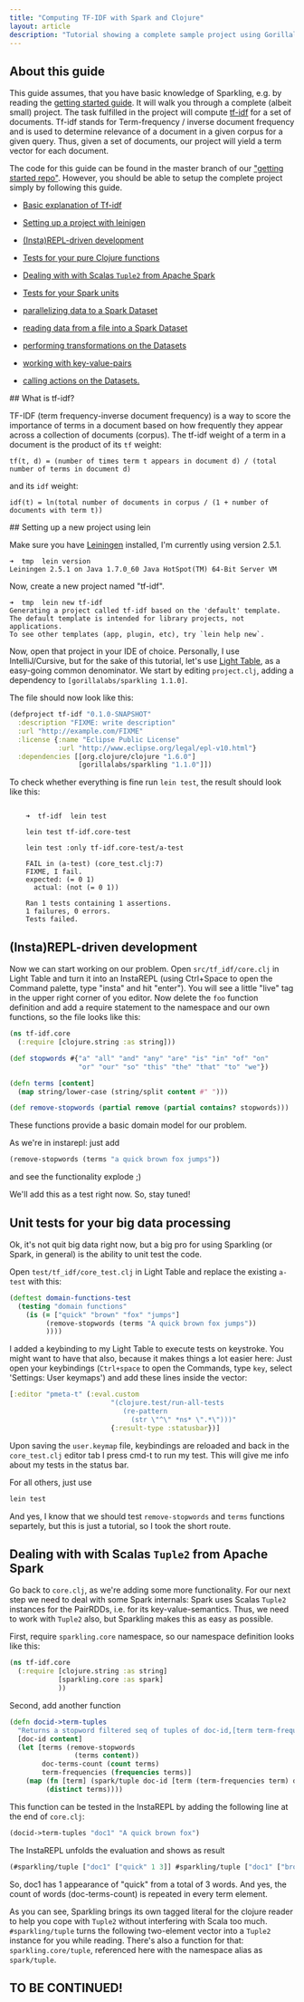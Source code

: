 ```yaml
---
title: "Computing TF-IDF with Spark and Clojure"
layout: article
description: "Tutorial showing a complete sample project using Gorillalabs Sparkling to compute Term Frequency / Inverse Document Frequency"
---
```



## About this guide

This guide assumes, that you have basic knowledge of Sparkling, e.g. by reading the [getting started guide](/sparkling/articles/getting_started.html). It will walk you through a complete (albeit small) project. The task fulfilled in the project will compute  [tf-idf](https://en.wikipedia.org/wiki/Tf-idf) for a set of documents. Tf-idf stands for Term-frequency / inverse document frequency and is used to determine relevance of a document in a given corpus for a given query. Thus, given a set of documents, our project will yield a term vector for each document.

The code for this guide can be found in the master branch of our ["getting started repo"](https://github.com/gorillalabs/sparkling-getting-started/). However, you should be able to setup the complete project simply by following this guide.

 * [Basic explanation of Tf-idf](#tf-idf)
 * [Setting up a project with leinigen](#new-project)
 * [(Insta)REPL-driven development](#REPL)
 * [Tests for your pure Clojure functions](#tests)
 * [Dealing with with Scalas `Tuple2` from Apache Spark](#tuple)
 * [Tests for your Spark units](#spark-tests)


 * [parallelizing data to a Spark Dataset](#rdds)
 * [reading data from a file into a Spark Dataset](#external)
 * [performing transformations on the Datasets](#rdd-operations)
 * [working with key-value-pairs](#keyvalue)
 * [calling actions on the Datasets.](#rdd-actions)


##<a name="tf-idf"/> What is tf-idf?

TF-IDF (term frequency-inverse document frequency) is a way to score the importance of terms in a document based on how frequently they appear across a collection of documents (corpus). The tf-idf weight of a term in a document is the product of its `tf` weight:

`tf(t, d) = (number of times term t appears in document d) / (total number of terms in document d)`

and its `idf` weight:

`idf(t) = ln(total number of documents in corpus / (1 + number of documents with term t))`

##<a name="new-project"/> Setting up a new project using lein

Make sure you have [Leiningen](http://leiningen.org/) installed, I'm currently using version 2.5.1.

    ➜  tmp  lein version
    Leiningen 2.5.1 on Java 1.7.0_60 Java HotSpot(TM) 64-Bit Server VM

Now, create a new project named "tf-idf".

    ➜  tmp  lein new tf-idf
    Generating a project called tf-idf based on the 'default' template.
    The default template is intended for library projects, not applications.
    To see other templates (app, plugin, etc), try `lein help new`.

Now, open that project in your IDE of choice. Personally, I use IntelliJ/Cursive, but for the sake of this tutorial, let's use [Light Table](http://lighttable.com/), as a easy-going common denominator. We start by editing `project.clj`, adding a dependency to `[gorillalabs/sparkling 1.1.0]`.

The file should now look like this:

```clojure
(defproject tf-idf "0.1.0-SNAPSHOT"
  :description "FIXME: write description"
  :url "http://example.com/FIXME"
  :license {:name "Eclipse Public License"
            :url "http://www.eclipse.org/legal/epl-v10.html"}
  :dependencies [[org.clojure/clojure "1.6.0"]
                 [gorillalabs/sparkling "1.1.0"]])
```

To check whether everything is fine run `lein test`, the result should look like this:

```Text

    ➜  tf-idf  lein test

    lein test tf-idf.core-test

    lein test :only tf-idf.core-test/a-test

    FAIL in (a-test) (core_test.clj:7)
    FIXME, I fail.
    expected: (= 0 1)
      actual: (not (= 0 1))

    Ran 1 tests containing 1 assertions.
    1 failures, 0 errors.
    Tests failed.
```




## <a name="REPL"/> (Insta)REPL-driven development

Now we can start working on our problem. Open `src/tf_idf/core.clj` in Light Table and turn it into an InstaREPL (using Ctrl+Space to open the Command palette, type "insta" and hit "enter"). You will see a little "live" tag in the upper right corner of you editor. Now delete the `foo` function definition and add a require statement to the namespace and our own functions, so the file looks like this:

```Clojure
(ns tf-idf.core
  (:require [clojure.string :as string]))

(def stopwords #{"a" "all" "and" "any" "are" "is" "in" "of" "on"
                 "or" "our" "so" "this" "the" "that" "to" "we"})

(defn terms [content]
  (map string/lower-case (string/split content #" ")))

(def remove-stopwords (partial remove (partial contains? stopwords)))
```

These functions provide a basic domain model for our problem.

As we're in instarepl: just add

```Clojure
(remove-stopwords (terms "a quick brown fox jumps"))
```
and see the functionality explode ;)

We'll add this as a test right now. So, stay tuned!

## <a name="tests"/> Unit tests for your big data processing
Ok, it's not quit big data right now, but a big pro for using Sparkling (or Spark, in general) is the ability to unit test the code.

Open `test/tf_idf/core_test.clj` in Light Table and replace the existing `a-test` with this:

```Clojure
(deftest domain-functions-test
  (testing "domain functions"
    (is (= ["quick" "brown" "fox" "jumps"]
         (remove-stopwords (terms "A quick brown fox jumps"))
         ))))
```

I added a keybinding to my Light Table to execute tests on keystroke. You might want to have that also, because it makes things a lot easier here: Just open your keybindings (`Ctrl+space` to open the Commands, type `key`, select 'Settings: User keymaps') and add these lines inside the vector:

```Clojure
[:editor "pmeta-t" (:eval.custom
                         "(clojure.test/run-all-tests
                            (re-pattern
                              (str \"^\" *ns* \".*\")))"
                         {:result-type :statusbar})]
```

Upon saving the `user.keymap` file, keybindings are reloaded and back in the `core_test.clj` editor tab I press cmd-t to run my test. This will give me info about my tests in the status bar.

For all others, just use


```zsh
lein test
```

And yes, I know that we should test `remove-stopwords` and `terms` functions separtely, but this is just a tutorial, so I took the short route.


## <a name="tuple"/> Dealing with with Scalas `Tuple2` from Apache Spark

Go back to `core.clj`, as we're adding some more functionality.
For our next step we need to deal with some Spark internals: Spark uses Scalas `Tuple2` instances for the PairRDDs, i.e. for its key-value-semantics. Thus, we need to work with `Tuple2` also, but Sparkling makes this as easy as possible.

First, require `sparkling.core` namespace, so our namespace definition looks like this:

```Clojure
(ns tf-idf.core
  (:require [clojure.string :as string]
            [sparkling.core :as spark]
            ))
```

Second, add another function

```Clojure
(defn docid->term-tuples
  "Returns a stopword filtered seq of tuples of doc-id,[term term-frequency doc-terms-count]"
  [doc-id content]
  (let [terms (remove-stopwords
                (terms content))
        doc-terms-count (count terms)
        term-frequencies (frequencies terms)]
    (map (fn [term] (spark/tuple doc-id [term (term-frequencies term) doc-terms-count]))
         (distinct terms))))
```

This function can be tested in the InstaREPL by adding the following line at the end of `core.clj`:
```Clojure
(docid->term-tuples "doc1" "A quick brown fox")
```

The InstaREPL unfolds the evaluation and shows as result

```Clojure
(#sparkling/tuple ["doc1" ["quick" 1 3]] #sparkling/tuple ["doc1" ["brown" 1 3]] #sparkling/tuple ["doc1" ["fox" 1 3]])
```

So, doc1 has 1 appearance of "quick" from a total of 3 words. And yes, the count of words (doc-terms-count) is repeated in every term element.

As you can see, Sparkling brings its own tagged literal for the clojure reader to help you cope with `Tuple2` without interfering with Scala too much. `#sparkling/tuple` turns the following two-element vector into a `Tuple2` instance for you while reading. There's also a function for that: `sparkling.core/tuple`, referenced here with the namespace alias as `spark/tuple`.


<!--
Adding a dependency requires to reset the "connection" in Light Table. Got to Connections (Menu "Views" > "Connections") and "disconnect", switch off and on the "live" InstaREPL by clicking on the "live" tag in the upper right corner to re-connect.
-->


















## TO BE CONTINUED!












<!--

### Initializing Spark

flambo applications require a `SparkContext` object which tells Spark how to access a cluster. The `SparkContext` object requires a `SparkConf` object that encapsulates information about the application. We first build a spark configuration, `c`, then pass it to the flambo `spark-context` function which returns the requisite context object, `sc`:

```clojure
user=> (def c (-> (conf/spark-conf)
                  (conf/master master)
                  (conf/app-name "tfidf")
                  (conf/set "spark.akka.timeout" "300")
                  (conf/set conf)
                  (conf/set-executor-env env)))
user=> (def sc (f/spark-context c))
```

`master` is a special "local" string that tells Spark to run our app in local mode. `master` can be a Spark, Mesos or YARN cluster URL, or any one of the special strings to run in local mode (see [README.md](https://github.com/yieldbot/flambo/blob/develop/README.md#initializing-flambo) for formatting details).

The `app-name` flambo function is used to set the name of our application.

As with most distributed computing systems, Spark has a [myriad of properties](http://spark.apache.org/docs/latest/configuration.html) that control most application settings. With flambo you can either `set` these properties directly on a _SparkConf_ object, e.g., `(conf/set "spark.akka.timeout" "300")`, or via a Clojure map, `(conf/set conf)`. We set an empty map, `(def conf {})`, for illustration.

Similarly, we set the executor runtime enviroment properties either directly via key/value strings or by passing a Clojure map of key/value strings. `conf/set-executor-env` handles both.

### Computing TF-IDF

Our example will use the following corpus:

```clojure
user=> (def documents
        [["doc1" "Four score and seven years ago our fathers brought forth on this continent a new nation"]
         ["doc2" "conceived in Liberty and dedicated to the proposition that all men are created equal"]
         ["doc3" "Now we are engaged in a great civil war testing whether that nation or any nation so"]
         ["doc4" "conceived and so dedicated can long endure We are met on a great battlefield of that war"]])
```

where `doc#` is a unique document id.

We use the corpus and spark context to create a Spark [_resilient distributed dataset_](http://spark.apache.org/docs/latest/programming-guide.html#resilient-distributed-datasets-rdds) (RDD). There are two ways to create RDDs in flambo:

* _parallelizing_ an existing Clojure collection, as we'll do now:

```clojure
user=> (def doc-data (f/parallelize sc documents))
```

* [reading](https://github.com/yieldbot/flambo/blob/develop/README.md#external-datasets) a dataset from an external storage system

We are now ready to start applying [_actions_](https://github.com/yieldbot/flambo/blob/develop/README.md#rdd-actions) and [_transformations_](https://github.com/yieldbot/flambo/blob/develop/README.md#rdd-transformations) to our RDD; this is where flambo truly shines (or rather burns bright). It utilizes the powerful abstractions available in Clojure to reason about data. You can use Clojure constructs such as the threading macro `->` to chain sequences of operations and transformations.  

#### Term Frequency

To compute the term freqencies, we need a dictionary of the terms in each document filtered by a set of [_stopwords_](https://github.com/yieldbot/flambo/blob/develop/test/flambo/example/tfidf.clj#L10). We pass the RDD, `doc-data`, of `[doc-id content]` tuples to the flambo `flat-map` transformation to get a new stopword filtered RDD of `[doc-id term term-frequency doc-terms-count]` tuples. This is the dictionary for our corpus.

`flat-map` transforms the source RDD by passing each tuple through a function. It is similar to `map`, but the output is a collection of 0 or more items which is then flattened. We use the flambo named function macro `flambo.api/defsparkfn` to define our Clojure function `gen-docid-term-tuples`:

```clojure
user=> (defn gen-docid-term-tuples [doc-tuple]
         (let [[doc-id content] doc-tuple
               terms (filter #(not (contains? stopwords %))
                             (clojure.string/split content #" "))
               doc-terms-count (count terms)
               term-frequencies (frequencies terms)]
           (map (fn [term] [doc-id term (term-frequencies term) doc-terms-count])
                (distinct terms))))
user=> (def doc-term-seq (-> doc-data
                             (f/flat-map gen-docid-term-tuples)
                             f/cache))
```

Notice how we use pure Clojure in our Spark function definition to operate on and transform input parameters. We're able to filter stopwords, determine the number of terms per document and the term-frequencies for each document, all from within Clojure. Once the Spark function returns, `flat-map` serializes the results back to an RDD for the next action and transformation.

This is the raison d'être for flambo. It handles all of the underlying serializations to and from the various Spark Java types, so you only need to define the sequence of operations you would like to perform on your data. That's powerful.

Having constructed our dictionary we `f/cache` (or _persist_) the dataset in memory for future actions.

Recall term-freqency is defined as a function of the document id and term, `tf(document, term)`. At this point we have an RDD of *raw* term frequencies, but we need normalized term frequencies. We use the flambo inline anonymous function macro, `fn`, to define an anonymous Clojure function to normalize the frequencies and `map` our `doc-term-seq` RDD of `[doc-id term term-freq doc-terms-count]` tuples to an RDD of key/value, `[term [doc-id tf]]`, tuples. This new tuple format of the term-frequency RDD will be later used to `join` the inverse-document-frequency RDD and compute the final tfidf weights.

```clojure
user=> (def tf-by-doc (-> doc-term-seq
                          (f/map (fn [[doc-id term term-freq doc-terms-count]]
                                       [term [doc-id (double (/ term-freq doc-terms-count))]]))
                          f/cache))
```

Notice, again how we were easily able to use Clojure's destructuring facilities on the arguments of our inline function to name parameters.

As before, we cache the results for future actions.


#### Inverse Document Frequency

In order to compute the inverse document frequencies, we need the total number of documents:

```clojure
user=> (def num-docs (f/count doc-data))
```

and the number of documents that contain each term. The following step maps over the distinct `[doc-id term term-freq doc-terms-count]` tuples to count the documents associated with each term. This is combined with the total document count to get an RDD of `[term idf]` tuples:

```clojure
user=> (defn calc-idf [doc-count]
         (fn [[term tuple-seq]]
           (let [df (count tuple-seq)]
             [term (Math/log (/ doc-count (+ 1.0 df)))])))
user=> (def idf-by-term (-> doc-term-seq
                            (f/group-by (fn [[_ term _ _]] term))
                            (f/map (calc-idf num-docs))
                            f/cache))
```

#### TF-IDF

Now that we have both a term-frequency RDD of `[term [doc-id tf]]` tuples and an inverse-document-frequency RDD of `[term idf]` tuples, we perform the aforementioned `join` on the "terms" producing a new RDD of `[term [[doc-id tf] idf]]` tuples. Then, we `map` an inline Spark function to compute the tf-idf weight of each term per document returning our final RDD of `[doc-id term tf-idf]` tuples:

```clojure
user=> (def tfidf-by-term (-> (f/join tf-by-doc idf-by-term)
                              (f/map (fn [[term [[doc-id tf] idf]]]
                                           [doc-id term (* tf idf)]))
                              f/cache))
```

We cache the RDD for future actions.

Finally, to see the output of our example application we `collect` all the elements of our tf-idf RDD as a Clojure array, sort them by tf-idf weight, and for illustration print the top 10 to standard out:

```clojure
user=> (->> tfidf-by-term
            f/collect
            ((partial sort-by last >))
            (take 10)
            clojure.pprint/pprint)
(["doc2" "created" 0.09902102579427793]
 ["doc2" "men" 0.09902102579427793]
 ["doc2" "Liberty" 0.09902102579427793]
 ["doc2" "proposition" 0.09902102579427793]
 ["doc2" "equal" 0.09902102579427793]
 ["doc3" "civil" 0.07701635339554948]
 ["doc3" "Now" 0.07701635339554948]
 ["doc3" "testing" 0.07701635339554948]
 ["doc3" "engaged" 0.07701635339554948]
 ["doc3" "whether" 0.07701635339554948])
user=>
```

You can also save the results to a text file via the flambo `save-as-text-file` function, or an HDFS sequence file via `save-as-sequence-file`, but we'll leave those APIs for you to explore.

### Conclusion

And that's it, we're done! We hope you found this tutorial of the flambo API useful and informative.

flambo is being actively improved, so you can expect more features as Spark continues to grow and we continue to support it. We'd love to hear your feedback on flambo.
-->
